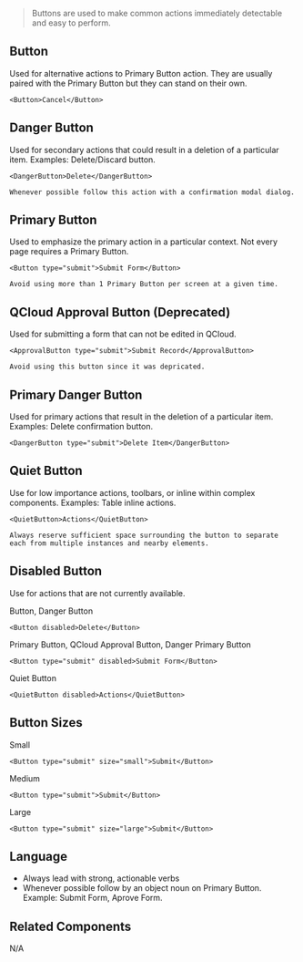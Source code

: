 > Buttons are used to make common actions immediately detectable and easy to perform.

## Button
Used for alternative actions to Primary Button action. They are usually paired with the Primary Button but they can stand on their own.
```react
<Button>Cancel</Button>
```

## Danger Button
Used for secondary actions that could result in a deletion of a particular item.
Examples: Delete/Discard button.
```react
<DangerButton>Delete</DangerButton>
```
```hint|directive
Whenever possible follow this action with a confirmation modal dialog.
```
## Primary Button
Used to emphasize the primary action in a particular context. Not every page requires a Primary Button.
```react
<Button type="submit">Submit Form</Button>
```
```hint|warning
Avoid using more than 1 Primary Button per screen at a given time.
```

## QCloud Approval Button (Deprecated)
Used for submitting a form that can not be edited in QCloud.
```react
<ApprovalButton type="submit">Submit Record</ApprovalButton>
```
```hint|warning
Avoid using this button since it was depricated.
```

## Primary Danger Button
Used for primary actions that result in the deletion of a particular item.
Examples: Delete confirmation button.
```react
<DangerButton type="submit">Delete Item</DangerButton>
```

## Quiet Button
Use for low importance actions, toolbars, or inline within complex components.
Examples: Table inline actions.
```react
<QuietButton>Actions</QuietButton>
```
```hint|directive
Always reserve sufficient space surrounding the button to separate each from multiple instances and nearby elements.
```

## Disabled Button
Use for actions that are not currently available.

Button, Danger Button
```react
<Button disabled>Delete</Button>
```
Primary Button, QCloud Approval Button, Danger Primary Button
```react
<Button type="submit" disabled>Submit Form</Button>
```
Quiet Button
```react
<QuietButton disabled>Actions</QuietButton>
```

## Button Sizes
Small
```react
<Button type="submit" size="small">Submit</Button>
```
Medium
```react
<Button type="submit">Submit</Button>
```
Large
```react
<Button type="submit" size="large">Submit</Button>
```
## Language
- Always lead with strong, actionable verbs
- Whenever possible follow by an object noun on Primary Button. Example: Submit Form, Aprove Form.

## Related Components
N/A
